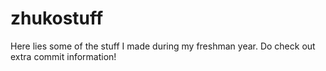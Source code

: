 # zhukostuff
Here lies some of the stuff I made during my freshman year. Do check out extra commit information!
